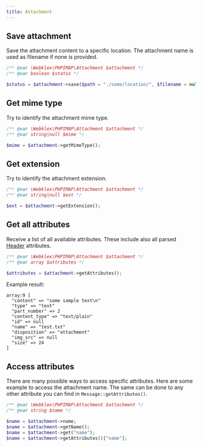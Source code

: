 ```yaml
---
title: Attachment
---
```



## Save attachment
Save the attachment content to a specific location. The attachment name is used as filename if none is provided.

```php
/** @var \Webklex\PHPIMAP\Attachment $attachment */
/** @var boolean $status */

$status = $attachment->save($path = "./some/location/", $filename = null);
```

## Get mime type
Try to identify the attachment mime type.

```php
/** @var \Webklex\PHPIMAP\Attachment $attachment */
/** @var string|null $mime */

$mime = $attachment->getMimeType();
```

## Get extension
Try to identify the attachment extension.

```php
/** @var \Webklex\PHPIMAP\Attachment $attachment */
/** @var string|null $ext */

$ext = $attachment->getExtension();
```


## Get all attributes
Receive a list of all available attributes. These include also all parsed [Header](../header) attributes.

```php
/** @var \Webklex\PHPIMAP\Attachment $attachment */
/** @var array $attributes */

$attributes = $attachment->getAttributes();
```

Example result:
```
array:9 [
  "content" => "some sample text\n"
  "type" => "text"
  "part_number" => 2
  "content_type" => "text/plain"
  "id" => null
  "name" => "test.txt"
  "disposition" => "attachment"
  "img_src" => null
  "size" => 24
]
```


## Access attributes
There are many possible ways to access specific attributes. Here are some example to access the attachment name. The
same can be done to any other attribute you can find in `Message::getAttributes()`.

```php
/** @var \Webklex\PHPIMAP\Attachment $attachment */
/** @var string $name */

$name = $attachment->name;
$name = $attachment->getName();
$name = $attachment->get("name");
$name = $attachment->getAttributes()["name"];
```
